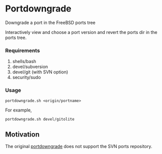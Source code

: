 Portdowngrade
=============

Downgrade a port in the FreeBSD ports tree

Interactively view and choose a port version and revert the ports dir in the ports tree.

### Requirements

1. shells/bash
1. devel/subversion
1. devel/git (with SVN option)
1. security/sudo

### Usage

    portdowngrade.sh <origin/portname>

For example,

    portdowngrade.sh devel/gitolite

Motivation
-----------

The original [portdowngrade](http://portdowngrade.sourceforge.net/) does not support the SVN ports repository.
